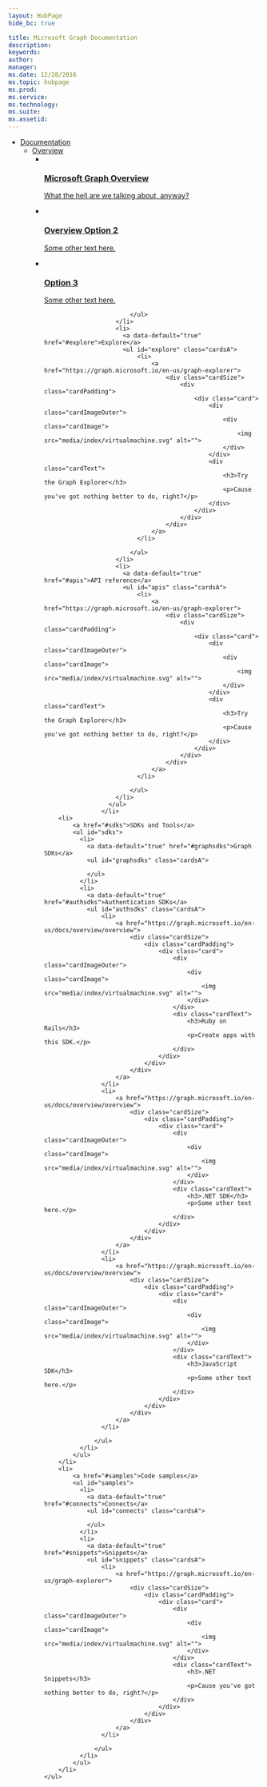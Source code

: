 ```yaml
---
layout: HubPage
hide_bc: true

title: Microsoft Graph Documentation
description:
keywords:
author:
manager:
ms.date: 12/28/2016
ms.topic: hubpage
ms.prod:
ms.service:
ms.technology:
ms.suite:
ms.assetid:
---
```


<div class="container">
    <ul class="pivots">
        <li>
            <a href="#docs">Documentation</a>
            <ul id="docs">
                        <li>
                          <a data-default="true" href="#overview">Overview</a>
                          <ul id="overview" class="cardsA">
                              <li>
                                  <a href="https://graph.microsoft.io/en-us/docs/overview/overview">
                                      <div class="cardSize">
                                          <div class="cardPadding">
                                              <div class="card">
                                                  <div class="cardImageOuter">
                                                      <div class="cardImage">
                                                          <img src="media/index/virtualmachine.svg" alt="">
                                                      </div>
                                                  </div>
                                                  <div class="cardText">
                                                      <h3>Microsoft Graph Overview</h3>
                                                      <p>What the hell are we talking about, anyway?</p>
                                                  </div>
                                              </div>
                                          </div>
                                      </div>
                                  </a>
                              </li>
                              <li>
                                  <a href="https://graph.microsoft.io/en-us/docs/overview/overview">
                                      <div class="cardSize">
                                          <div class="cardPadding">
                                              <div class="card">
                                                  <div class="cardImageOuter">
                                                      <div class="cardImage">
                                                          <img src="media/index/virtualmachine.svg" alt="">
                                                      </div>
                                                  </div>
                                                  <div class="cardText">
                                                      <h3>Overview Option 2</h3>
                                                      <p>Some other text here.</p>
                                                  </div>
                                              </div>
                                          </div>
                                      </div>
                                  </a>
                              </li>
                              <li>
                                  <a href="https://graph.microsoft.io/en-us/docs/overview/overview">
                                      <div class="cardSize">
                                          <div class="cardPadding">
                                              <div class="card">
                                                  <div class="cardImageOuter">
                                                      <div class="cardImage">
                                                          <img src="media/index/virtualmachine.svg" alt="">
                                                      </div>
                                                  </div>
                                                  <div class="cardText">
                                                      <h3>Option 3</h3>
                                                      <p>Some other text here.</p>
                                                  </div>
                                              </div>
                                          </div>
                                      </div>
                                  </a>
                              </li>

                            </ul>
                        </li>
                        <li>
                          <a data-default="true" href="#explore">Explore</a>
                          <ul id="explore" class="cardsA">
                              <li>
                                  <a href="https://graph.microsoft.io/en-us/graph-explorer">
                                      <div class="cardSize">
                                          <div class="cardPadding">
                                              <div class="card">
                                                  <div class="cardImageOuter">
                                                      <div class="cardImage">
                                                          <img src="media/index/virtualmachine.svg" alt="">
                                                      </div>
                                                  </div>
                                                  <div class="cardText">
                                                      <h3>Try the Graph Explorer</h3>
                                                      <p>Cause you've got nothing better to do, right?</p>
                                                  </div>
                                              </div>
                                          </div>
                                      </div>
                                  </a>
                              </li>

                            </ul>
                        </li>
                        <li>
                          <a data-default="true" href="#apis">API reference</a>
                          <ul id="apis" class="cardsA">
                              <li>
                                  <a href="https://graph.microsoft.io/en-us/graph-explorer">
                                      <div class="cardSize">
                                          <div class="cardPadding">
                                              <div class="card">
                                                  <div class="cardImageOuter">
                                                      <div class="cardImage">
                                                          <img src="media/index/virtualmachine.svg" alt="">
                                                      </div>
                                                  </div>
                                                  <div class="cardText">
                                                      <h3>Try the Graph Explorer</h3>
                                                      <p>Cause you've got nothing better to do, right?</p>
                                                  </div>
                                              </div>
                                          </div>
                                      </div>
                                  </a>
                              </li>

                            </ul>
                        </li>
                      </ul>
                    </li>
        <li>
            <a href="#sdks">SDKs and Tools</a>
            <ul id="sdks">
              <li>
                <a data-default="true" href="#graphsdks">Graph SDKs</a>
                <ul id="graphsdks" class="cardsA">

                </ul>
              </li>
              <li>
                <a data-default="true" href="#authsdks">Authentication SDKs</a>
                <ul id="authsdks" class="cardsA">
                    <li>
                        <a href="https://graph.microsoft.io/en-us/docs/overview/overview">
                            <div class="cardSize">
                                <div class="cardPadding">
                                    <div class="card">
                                        <div class="cardImageOuter">
                                            <div class="cardImage">
                                                <img src="media/index/virtualmachine.svg" alt="">
                                            </div>
                                        </div>
                                        <div class="cardText">
                                            <h3>Ruby on Rails</h3>
                                            <p>Create apps with this SDK.</p>
                                        </div>
                                    </div>
                                </div>
                            </div>
                        </a>
                    </li>
                    <li>
                        <a href="https://graph.microsoft.io/en-us/docs/overview/overview">
                            <div class="cardSize">
                                <div class="cardPadding">
                                    <div class="card">
                                        <div class="cardImageOuter">
                                            <div class="cardImage">
                                                <img src="media/index/virtualmachine.svg" alt="">
                                            </div>
                                        </div>
                                        <div class="cardText">
                                            <h3>.NET SDK</h3>
                                            <p>Some other text here.</p>
                                        </div>
                                    </div>
                                </div>
                            </div>
                        </a>
                    </li>
                    <li>
                        <a href="https://graph.microsoft.io/en-us/docs/overview/overview">
                            <div class="cardSize">
                                <div class="cardPadding">
                                    <div class="card">
                                        <div class="cardImageOuter">
                                            <div class="cardImage">
                                                <img src="media/index/virtualmachine.svg" alt="">
                                            </div>
                                        </div>
                                        <div class="cardText">
                                            <h3>JavaScript SDK</h3>
                                            <p>Some other text here.</p>
                                        </div>
                                    </div>
                                </div>
                            </div>
                        </a>
                    </li>

                  </ul>
              </li>
            </ul>
        </li>
        <li>
            <a href="#samples">Code samples</a>
            <ul id="samples">
              <li>
                <a data-default="true" href="#connects">Connects</a>
                <ul id="connects" class="cardsA">

                </ul>
              </li>
              <li>
                <a data-default="true" href="#snippets">Snippets</a>
                <ul id="snippets" class="cardsA">
                    <li>
                        <a href="https://graph.microsoft.io/en-us/graph-explorer">
                            <div class="cardSize">
                                <div class="cardPadding">
                                    <div class="card">
                                        <div class="cardImageOuter">
                                            <div class="cardImage">
                                                <img src="media/index/virtualmachine.svg" alt="">
                                            </div>
                                        </div>
                                        <div class="cardText">
                                            <h3>.NET Snippets</h3>
                                            <p>Cause you've got nothing better to do, right?</p>
                                        </div>
                                    </div>
                                </div>
                            </div>
                        </a>
                    </li>

                  </ul>
              </li>
            </ul>
        </li>
    </ul>

</div>
